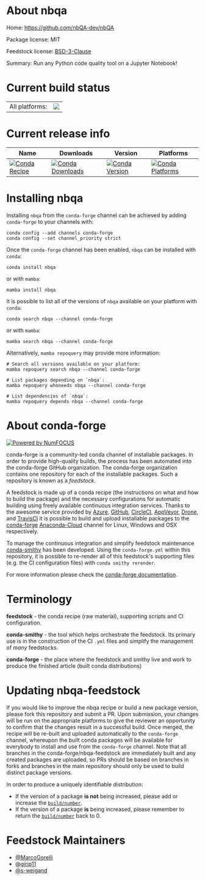 About nbqa
==========

Home: https://github.com/nbQA-dev/nbQA

Package license: MIT

Feedstock license: [BSD-3-Clause](https://github.com/conda-forge/nbqa-feedstock/blob/main/LICENSE.txt)

Summary: Run any Python code quality tool on a Jupyter Notebook!

Current build status
====================


<table><tr><td>All platforms:</td>
    <td>
      <a href="https://dev.azure.com/conda-forge/feedstock-builds/_build/latest?definitionId=10977&branchName=main">
        <img src="https://dev.azure.com/conda-forge/feedstock-builds/_apis/build/status/nbqa-feedstock?branchName=main">
      </a>
    </td>
  </tr>
</table>

Current release info
====================

| Name | Downloads | Version | Platforms |
| --- | --- | --- | --- |
| [![Conda Recipe](https://img.shields.io/badge/recipe-nbqa-green.svg)](https://anaconda.org/conda-forge/nbqa) | [![Conda Downloads](https://img.shields.io/conda/dn/conda-forge/nbqa.svg)](https://anaconda.org/conda-forge/nbqa) | [![Conda Version](https://img.shields.io/conda/vn/conda-forge/nbqa.svg)](https://anaconda.org/conda-forge/nbqa) | [![Conda Platforms](https://img.shields.io/conda/pn/conda-forge/nbqa.svg)](https://anaconda.org/conda-forge/nbqa) |

Installing nbqa
===============

Installing `nbqa` from the `conda-forge` channel can be achieved by adding `conda-forge` to your channels with:

```
conda config --add channels conda-forge
conda config --set channel_priority strict
```

Once the `conda-forge` channel has been enabled, `nbqa` can be installed with `conda`:

```
conda install nbqa
```

or with `mamba`:

```
mamba install nbqa
```

It is possible to list all of the versions of `nbqa` available on your platform with `conda`:

```
conda search nbqa --channel conda-forge
```

or with `mamba`:

```
mamba search nbqa --channel conda-forge
```

Alternatively, `mamba repoquery` may provide more information:

```
# Search all versions available on your platform:
mamba repoquery search nbqa --channel conda-forge

# List packages depending on `nbqa`:
mamba repoquery whoneeds nbqa --channel conda-forge

# List dependencies of `nbqa`:
mamba repoquery depends nbqa --channel conda-forge
```


About conda-forge
=================

[![Powered by
NumFOCUS](https://img.shields.io/badge/powered%20by-NumFOCUS-orange.svg?style=flat&colorA=E1523D&colorB=007D8A)](https://numfocus.org)

conda-forge is a community-led conda channel of installable packages.
In order to provide high-quality builds, the process has been automated into the
conda-forge GitHub organization. The conda-forge organization contains one repository
for each of the installable packages. Such a repository is known as a *feedstock*.

A feedstock is made up of a conda recipe (the instructions on what and how to build
the package) and the necessary configurations for automatic building using freely
available continuous integration services. Thanks to the awesome service provided by
[Azure](https://azure.microsoft.com/en-us/services/devops/), [GitHub](https://github.com/),
[CircleCI](https://circleci.com/), [AppVeyor](https://www.appveyor.com/),
[Drone](https://cloud.drone.io/welcome), and [TravisCI](https://travis-ci.com/)
it is possible to build and upload installable packages to the
[conda-forge](https://anaconda.org/conda-forge) [Anaconda-Cloud](https://anaconda.org/)
channel for Linux, Windows and OSX respectively.

To manage the continuous integration and simplify feedstock maintenance
[conda-smithy](https://github.com/conda-forge/conda-smithy) has been developed.
Using the ``conda-forge.yml`` within this repository, it is possible to re-render all of
this feedstock's supporting files (e.g. the CI configuration files) with ``conda smithy rerender``.

For more information please check the [conda-forge documentation](https://conda-forge.org/docs/).

Terminology
===========

**feedstock** - the conda recipe (raw material), supporting scripts and CI configuration.

**conda-smithy** - the tool which helps orchestrate the feedstock.
                   Its primary use is in the construction of the CI ``.yml`` files
                   and simplify the management of *many* feedstocks.

**conda-forge** - the place where the feedstock and smithy live and work to
                  produce the finished article (built conda distributions)


Updating nbqa-feedstock
=======================

If you would like to improve the nbqa recipe or build a new
package version, please fork this repository and submit a PR. Upon submission,
your changes will be run on the appropriate platforms to give the reviewer an
opportunity to confirm that the changes result in a successful build. Once
merged, the recipe will be re-built and uploaded automatically to the
`conda-forge` channel, whereupon the built conda packages will be available for
everybody to install and use from the `conda-forge` channel.
Note that all branches in the conda-forge/nbqa-feedstock are
immediately built and any created packages are uploaded, so PRs should be based
on branches in forks and branches in the main repository should only be used to
build distinct package versions.

In order to produce a uniquely identifiable distribution:
 * If the version of a package **is not** being increased, please add or increase
   the [``build/number``](https://docs.conda.io/projects/conda-build/en/latest/resources/define-metadata.html#build-number-and-string).
 * If the version of a package **is** being increased, please remember to return
   the [``build/number``](https://docs.conda.io/projects/conda-build/en/latest/resources/define-metadata.html#build-number-and-string)
   back to 0.

Feedstock Maintainers
=====================

* [@MarcoGorelli](https://github.com/MarcoGorelli/)
* [@girip11](https://github.com/girip11/)
* [@s-weigand](https://github.com/s-weigand/)

